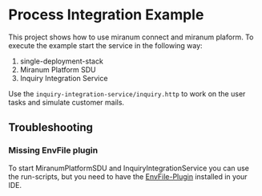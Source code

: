 # Process Integration Example

This project shows how to use miranum connect and miranum plaform. 
To execute the example start the service in the following way:

1. single-deployment-stack
2. Miranum Platform SDU 
3. Inquiry Integration Service

Use the `inquiry-integration-service/inquiry.http` to work on the user tasks and simulate customer mails.

## Troubleshooting
### Missing EnvFile plugin
To start MiranumPlatformSDU and InquiryIntegrationService you can use the run-scripts,
but you need to have the [EnvFile-Plugin](https://plugins.jetbrains.com/plugin/7861-envfile) installed in your IDE.